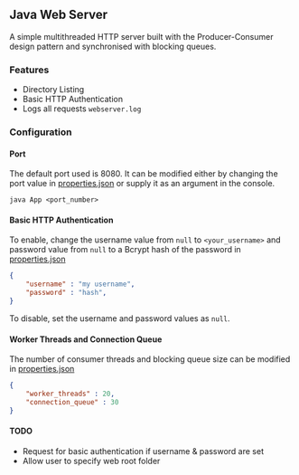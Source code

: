 ## Java Web Server

A simple multithreaded HTTP server built with the Producer-Consumer design pattern and synchronised with blocking queues.

### Features
- Directory Listing
- Basic HTTP Authentication
- Logs all requests ```webserver.log```

### Configuration

#### Port
The default port used is 8080. It can be modified either by changing the port value in [properties.json](src/main/resources/properties.json) or supply it as an argument in the console.
```console
java App <port_number>
```
#### Basic HTTP Authentication
To enable, change the username value from ```null``` to ```<your_username>``` and password value from ```null``` to a Bcrypt hash of the password in [properties.json](src/main/resources/properties.json)
```json
{
	"username" : "my username",
	"password" : "hash",
}
```
To disable, set the username and password values as ```null```.

#### Worker Threads and Connection Queue
The number of consumer threads and blocking queue size can be modified in [properties.json](src/main/resources/properties.json)
```json
{
	"worker_threads" : 20,
	"connection_queue" : 30
}
```
#### TODO
- Request for basic authentication if username & password are set
- Allow user to specify web root folder
